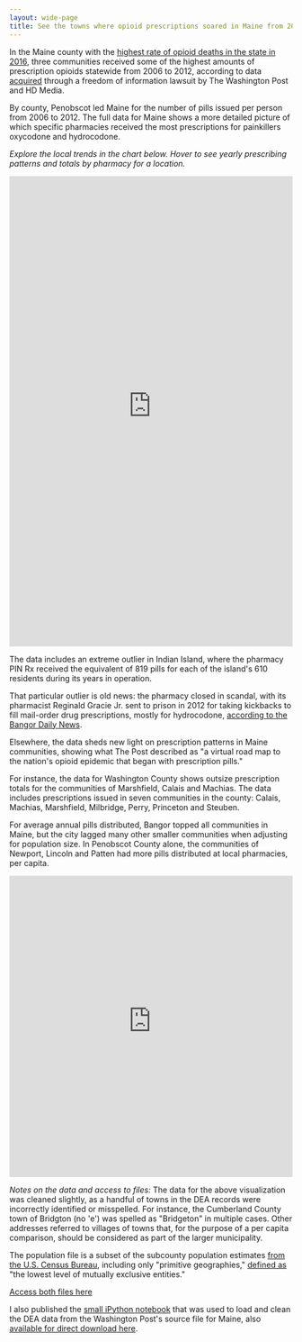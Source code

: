 ```yaml
---
layout: wide-page
title: See the towns where opioid prescriptions soared in Maine from 2006 to 2012
---
```

In the Maine county with the [highest rate of opioid deaths in the state in 2016](https://www.pressherald.com/2017/04/12/maps-maines-2016-overdose-deaths-county/), three communities received some of the highest amounts of prescription opioids statewide from 2006 to 2012, according to data [acquired](https://www.washingtonpost.com/graphics/2019/investigations/dea-pain-pill-database/?utm_term=.cef8ecb6fb18#download-resources) through a freedom of information lawsuit by The Washington Post and HD Media.

By county, Penobscot led Maine for the number of pills issued per person from 2006 to 2012. The full data for Maine shows a more detailed picture of which specific pharmacies received the most prescriptions for painkillers oxycodone and hydrocodone.

_Explore the local trends in the chart below. Hover to see yearly prescribing patterns and totals by pharmacy for a location._

<div><iframe style="border: none;" src="https://public.tableausoftware.com/views/opioid-data-workbook/Mainecities?:showVizHome=no&amp;:embed=true" width="100%" height="835px"></iframe></div>

The data includes an extreme outlier in Indian Island, where the pharmacy PIN Rx received the equivalent of 819 pills for each of the island's 610 residents during its years in operation.

That particular outlier is old news: the pharmacy closed in scandal, with its pharmacist Reginald Gracie Jr. sent to prison in 2012 for taking kickbacks to fill mail-order drug prescriptions, mostly for hydrocodone, [according to the Bangor Daily News](https://bangordailynews.com/2012/08/08/news/aroostook/ex-pharmacist-for-penobscots-gets-nearly-4-years-for-taking-kickbacks/).

Elsewhere, the data sheds new light on prescription patterns in Maine communities, showing what The Post described as "a virtual road map to the nation's opioid epidemic that began with prescription pills."

For instance, the data for Washington County shows outsize prescription totals for the communities of Marshfield, Calais and Machias. The data includes prescriptions issued in seven communities in the county: Calais, Machias, Marshfield, Milbridge, Perry, Princeton and Steuben.

For average annual pills distributed, Bangor topped all communities in Maine, but the city lagged many other smaller communities when adjusting for population size. In Penobscot County alone, the communities of Newport, Lincoln and Patten had more pills distributed at local pharmacies, per capita.

<p><iframe style="border: none;" src="https://public.tableausoftware.com/views/opioid-data-workbook/countytrend?:showVizHome=no&amp;:embed=true" width="100%" height="535px"></iframe></p>

*Notes on the data and access to files:* The data for the above visualization was cleaned slightly, as a handful of towns in the DEA records were incorrectly identified or misspelled. For instance, the Cumberland County town of Bridgton (no 'e') was spelled as "Bridgeton" in multiple cases. Other addresses referred to villages of towns that, for the purpose of a per capita comparison, should be considered as part of the larger municipality.

The population file is a subset of the subcounty population estimates [from the U.S. Census Bureau](https://www.census.gov/data/tables/time-series/demo/popest/2010s-total-cities-and-towns.html#ds), including only "primitive geographies," [defined as](https://www2.census.gov/programs-surveys/popest/technical-documentation/methodology/intercensal/2000-2010-intercensal-estimates-methodology.pdf) "the lowest level of mutually exclusive entities."

[Access both files here](https://drive.google.com/open?id=1l4Bav_9qaBPVOiHn0cSCHskBeUfxIkdV)

I also published the [small iPython notebook](https://github.com/darrenfishell/data-projects/blob/master/opioid-files/opioid-file-me-data-loader-cleaner.ipynb) that was used to load and clean the DEA data from the Washington Post's source file for Maine, also [available for direct download here](https://www.washingtonpost.com/wp-stat/dea-pain-pill-database/summary/arcos-me-statewide-itemized.tsv.gz).
